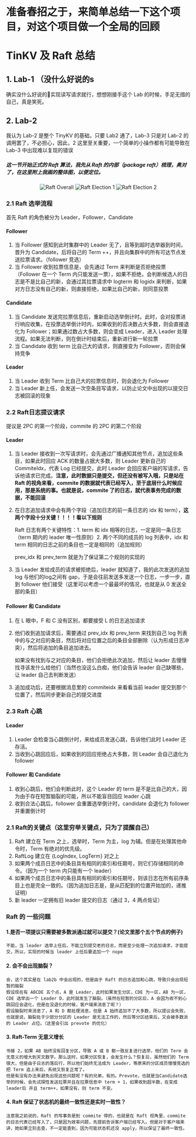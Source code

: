 # 准备春招之于，来简单总结一下这个项目，对这个项目做一个全局的回顾
# TinKV 及 Raft 总结
## 1. Lab-1 （没什么好说的s
确实没什么好说的🤣实现读写请求就行，想想刚接手这个 Lab 的时候，手足无措的自己，真是笑死。
## 2. Lab-2
我认为 Lab-2 是整个 TinyKV 的基础，只要 Lab2 通了，Lab-3 只是对 Lab-2 的调用罢了，不必担心，因此，2 这里至关重要，一个简单的小操作都有可能导致在 Lab-3 中出现难以复现的错误

##### 这一节开始正式的 Raft 算法，我先从 Raft 的内部（package raft）梳理，奥对了，在这里附上我画的整体图，以便定位。
<center>
<img src="images/lab2all.png" alt="Raft Overall" />
<img src="images/raft1.png" alt="Raft Election 1" />
<img src="images/raft2.png" alt="Raft Election 2" />
</center>

### 2.1 Raft 选举流程
首先 Raft 的角色被分为 Leader，Follower，Candidate
#### Follower
1. 当 Follower 感知到此时集群中的 Leader 无了，且等到超时选举器到时间，晋升为 Candidate，后将自己的 Term ++，并且向集群中的所有可达节点发送拉票请求。（follower 竞选）
2. 当 Follower 收到拉票信息是，会先通过 Term 来判断是否拒绝投票（Follower 在一个 Term 内只能发送一票），如果不拒绝，会判断候选人的日志是不是比自己的新，会通过其拉票请求中 logterm 和 logidx 来判断，如果对方日志没有自己的新，则直接拒绝，如果比自己的新，则同意投票

#### Candidate
1. 当 Candidate 发送完拉票信息后，重新启动选举倒计时。此时，会对投票进行响应收集，在投票选举倒计时内，如果收到的否决数占大多数，则会直接退化为 Follower；如果通过数占大多数，则会变成 Leader，进入 Leader 处理流程。如果无法判断，则在倒计时结束后，重新进行新一轮拉票
2. 当 Candidate 收到 term 比自己大的请求，则直接变为 Follower，否则会保持竞争

#### Leader
1. 当 Leader 收到 Term 比自己大的拉票信息时，则会退化为 Follower
2. 当 Leader 新上任，会发送一次空条目写请求，以防止论文中出现的以提交日志被回滚的现象

### 2.2 Raft日志提议请求
提议是 2PC 的第一个阶段，commite 的 2PC 的第二个阶段

#### Leader
1. 当 Leader 接收到一次写请求时，会先通过广播通知其他节点，追加这些条目，如果此时回应 ACK 的数量占据大多数，则 Leader 更新自己的 CommiteIdx，代表 Log 已经提交，此时 Leader 会回应客户端的写请求，告诉他请求已完成。**注意，此时数据只是提交，但还没有被写入哦，只是站在 Raft 的视角来看，commite 的数据就代表已经写入，至于底层什么时候应用，那是系统的事。也就是说，commite 了的日志，就代表事务完成的数据，不能回滚**
2. 在日志追加请求中会有两个字段（追加日志的前一条日志的 idx 和 term），**这两个字段十分关键！！！！看以下规则**
   
    Raft 日志有两个关键特性：1. term 和 idx 相等的日志，一定是同一条日志（term 期内的 leader 唯一性原则）2. 两个不同的成员的 log 列表中，idx 和 term 相同的日志之前的条目也一定是相同的（追加规则）

    prev_idx 和 prev_term 就是为了保证第二个规则的实现的
3. 当 Leader 发给成员的请求被拒绝后，leader 就知道了，我的此次发送的追加log 与他们的log之间有 gap，于是会往前发送多发送一个日志，一步一步，直到 follower 他们接受（这里可以考虑一个最最坏的情况，也就是从 0 发送全部的条目）

#### Follower 和 Candidate
1. 在 L 眼中，F 和 C 没有区别，都要接受 L 的日志追加请求
2. 他们收到追加请求后，需要通过 prev_idx 和 prev_term 来找到自己 log 列表中的与之对应的条目，然后将对应位置之后的条目全部删除（认为形成日志冲突），然后将追加的条目追加进去。
    
    如果没有找到与之对应的条目，他们会拒绝此次追加，然后让 leader 去慢慢找寻该发什么给他们（当然也没这么白痴，他们会告诉 leader 自己缺哪些，让 leader 自己去判断发送）
3. 追加成功后，还要根据消息里的 commiteidx 来看看当前 leader 提交到那个位置了，然后同步更新自己的提交进度
### 2.3 Raft 心跳
#### Leader
1. Leader 会检查当心跳倒计时，来给成员发送心跳，告诉他们此时 Leader 还存活。
2. 当收到心跳回应后，如果收到的回应拒绝占大多数，则 Leader 会自己退化为 follower
#### Follower 和 Candidate
1. 收到心跳后，他们会判断此时，这个 Leader 的 term 是不是比自己的大，因为由于存在短暂脑裂的可能，所以不能盲目回应 leader 心跳
2. 收到合法心跳后，follower 会重置选举倒计时，candidate 会退化为 follower 并重置倒计时
### 2.1 Raft的关键点（这里穷举关键点，只为了提醒自己）
1. Raft 建立在 Term 之上，选举时，Term 为主，log 为辅。但是在处理其他命令时，Term 有绝对的优先级。
2. RaftLog 建立在 {LogIndex, LogTerm} 对之上
3. 如果两个成员日志中的条目具有相同的索引和任期号，则它们存储相同的命令。（因为一个 term 内只能有一个 leader）
4. 如果两个成员日志中的条目具有相同的索引和任期号，则该日志在所有前序条目上也是完全一致的。（因为追加日志是，是从匹配到的位置开始加的，递推证明）
5. 新 leader 一定拥有旧 leader 提交的日志（通过 3，4 两点佐证）
### Raft 的 一些问题
#### 1.是否一项提议只需要被多数派通过就可以提交？(论文里那个五个节点的例子)
    不能，当 leader 选举上任后，不能立刻提交老的日志，而是至少处理一次追加请求，才能提交，所以，实现的时候当 leader 上任后要追加一个 nope
#### 2. 会不会出现脑裂？
    会，这个其实是在 lab2b 中会出现的，但是由于 Raft 的日志追加和心跳，导致只会出现短暂的脑裂
    假设现在有 ABCDE 五个点，A 是 Leader，此时如果发生分区，CDE 为一区，AB 为一区，CDE 选举出一个 Leader D，此时就发生了脑裂。（虽然在短暂的分区后，A 会因为收不到心跳回应会退化，但是在没退化的时候，客户端来消息了呢？）
    假设脑裂时来消息了，A 和 D 都处理消息，但是 A 始终追加不了大多数，所以提议会失败，也就是说，脑裂处于少部分分区的 Leader 是无法工作的，然后等分区结束后，又会被多数派的 Leader 占位。（这里会引出 prevote 的优化）
#### 3. Raft-Term 无意义增长
    书接 2，如果 AB 始终没有回复分区，导致 A 或 B 都一致反复进行选举，他们的 Term 会无意义的增大到天文数字。那么这时，如果分区恢复，会发生什么？恢复后，虽然他们的 Term 很大，但是由于日志的落后行，所以他们始终无法成为 Leader，等原来的分区成员慢慢竞选的把 Term 追上来后，系统又恢复正常了。
    但是有没有办法来避免出现这些问题呢？有的兄弟，有的。Prevote，也就是当Candidate选举的时候，会先试探性发送拉票并且在拉票信息中 term + 1，如果收到超半数，在变成 leader后 并且 term++，如果没有，则 term 不变。
#### 4. Raft 保证了状态机的最终一致性还是实时一致性？
    注意我之前说的，Raft 的写事务是到 commite 停的，也就是在 Raft 视角里，commite 的日志代表已经写入了，只是因为效率问题，先提前告诉客户端已经写入。但是对于客户端来讲，她如果立刻去查，不一定能查到，因为可能状态机还没 apply，所以保证了最终一致性。